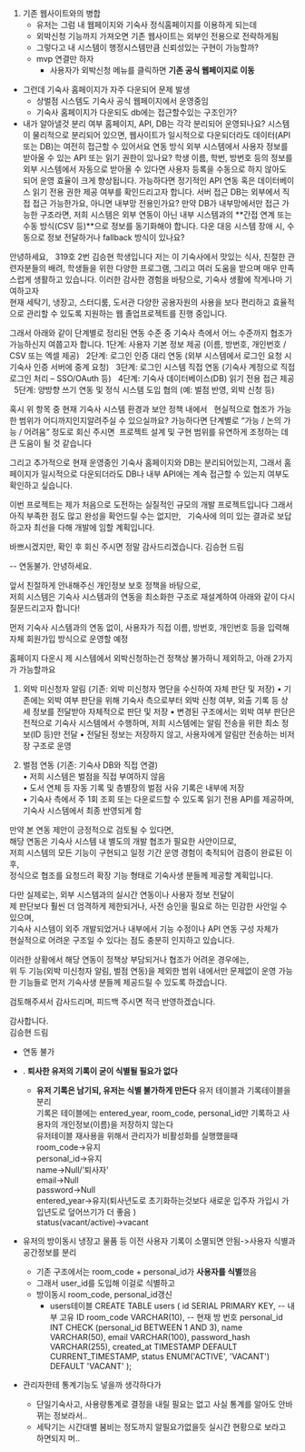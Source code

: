 1. 기존 웹사이트와의 병합
	- 유저는 그럼 내 웹페이지와 기숙사 정식홈페이지를 이용하게 되는데
	- 외박신청 기능까지 가져오면 기존 웹사이트는 외부인 전용으로 전락하게됨
	- 그렇다고 내 시스템이 행정시스템만큼 신뢰성있는 구현이 가능할까?
	- mvp 연결만 하자
		- 사용자가 외박신청 메뉴를 클릭하면 **기존 공식 웹페이지로 이동**
- 그런데 기숙사 홈페이지가 자주 다운되어 문제 발생
	- 상벌점 시스템도 기숙사 공식 웹페이지에서 운영중임
	- 기숙사 홈페이지가 다운되도 db에는 접근할수있는 구조인가?
- 내가 알아낼것
	분리 여부
		홈페이지, API, DB는 각각 분리되어 운영되나요? 시스템이 물리적으로 분리되어 있으면, 웹사이트가 일시적으로 다운되더라도 데이터(API 또는 DB)는 여전히 접근할 수 있어서요
	연동 방식
		외부 시스템에서 사용자 정보를 받아올 수 있는 API 또는 읽기 권한이 있나요? 학생 이름, 학번, 방번호 등의 정보를 외부 시스템에서 자동으로 받아올 수 있다면 사용자 등록을 수동으로 하지 않아도 되어 운영 효율이 크게 향상됩니다. 가능하다면 정기적인 API 연동 혹은 데이터베이스 읽기 전용 권한 제공 여부를 확인드리고자 합니다.
	서버 접근
		DB는 외부에서 직접 접근 가능한가요, 아니면 내부망 전용인가요?
		만약 DB가 내부망에서만 접근 가능한 구조라면, 저희 시스템은 외부 연동이 아닌 내부 시스템과의 **간접 연계 또는 수동 방식(CSV 등)**으로 정보를 동기화해야 합니다.
	다운 대응
		시스템 장애 시, 수동으로 정보 전달하거나 fallback 방식이 있나요?

안녕하세요,  
319호 2번 김승현 학생입니다
저는 이 기숙사에서 맛있는 식사, 친절한 관련자분들의 배려, 학생들을 위한 다양한 프로그램, 그리고 여러 도움을 받으며 매우 만족스럽게 생활하고 있습니다. 이러한 감사한 경험을 바탕으로, 기숙사 생활에 작게나마 기여하고자  
현재 세탁기, 냉장고, 스터디룸, 도서관 다양한 공용자원의 사용을 보다 편리하고 효율적으로 관리할 수 있도록 지원하는 웹 졸업프로젝트를 진행 중입니다.

그래서 아래와 같이 단계별로 정리된 연동 수준 중 기숙사 측에서 어느 수준까지 협조가 가능하신지 여쭙고자 합니다.
1단계: 사용자 기본 정보 제공 (이름, 방번호, 개인번호 / CSV 또는 엑셀 제공)  
2단계: 로그인 인증 대리 연동 (외부 시스템에서 로그인 요청 시 기숙사 인증 서버에 중계 요청)  
3단계: 로그인 시스템 직접 연동 (기숙사 계정으로 직접 로그인 처리 – SSO/OAuth 등)  
4단계: 기숙사 데이터베이스(DB) 읽기 전용 접근 제공  
5단계: 양방향 쓰기 연동 및 정식 시스템 도입 협의 (예: 벌점 반영, 외박 신청 등)

혹시 위 항목 중 현재 기숙사 시스템 환경과 보안 정책 내에서  
현실적으로 협조가 가능한 범위가 어디까지인지알려주실 수 있으실까요?
가능하다면 단계별로 “가능 / 논의 가능 / 어려움” 정도로 회신 주시면  프로젝트 설계 및 구현 범위를 유연하게 조정하는 데 큰 도움이 될 것 같습니다

그리고 추가적으로 현재 운영중인 기숙사 홈페이지와 DB는 분리되어있는지, 그래서 홈페이지가 일시적으로 다운되더라도 DB나 내부 API에는 계속 접근할 수 있는지 여부도 확인하고 싶습니다. 

이번 프로젝트는 제가 처음으로 도전하는 실질적인 규모의 개발 프로젝트입니다 그래서 아직 부족한 점도 많고 완성을 확언드릴 수는 없지만,  
기숙사에 의미 있는 결과로 보답하고자 최선을 다해 개발에 임할 계획입니다.

바쁘시겠지만, 확인 후 회신 주시면 정말 감사드리겠습니다.
김승현 드림

-- 연동불가.
안녕하세요.

앞서 친절하게 안내해주신 개인정보 보호 정책을 바탕으로,  
저희 시스템은 기숙사 시스템과의 연동을 최소화한 구조로 재설계하여 아래와 같이 다시 질문드리고자 합니다!

 먼저 기숙사 시스템과의 연동 없이, 사용자가 직접 이름, 방번호, 개인번호 등을 입력해 자체 회원가입 방식으로 운영할 예정

홈페이지 다운시 제 시스템에서 외박신청하는건 정책상 불가하니 제외하고, 아래 2가지가 가능할까요

1.  외박 미신청자 알림 (기존: 외박 미신청자 명단을 수신하여 자체 판단 및 저장)
• 기존에는 외박 여부 판단을 위해 기숙사 측으로부터 외박 신청 여부, 외출 기록 등 상세 정보를 전달받아 자체적으로 판단 및 저장
• 변경된 구조에서는 외박 여부 판단은 전적으로 기숙사 시스템에서 수행하며,
   저희 시스템에는 알림 전송을 위한 최소 정보(ID 등)만 전달
• 전달된 정보는 저장하지 않고, 사용자에게 알림만 전송하는 비저장 구조로 운영

2. 벌점 연동 (기존: 기숙사 DB와 직접 연결)  
• 저희 시스템은 벌점을 직접 부여하지 않음  
• 도서 연체 등 자동 기록 및 층별장의 벌점 사유 기록은 내부에 저장  
•  기숙사 측에서 주 1회 조회 또는 다운로드할 수 있도록 읽기 전용 API를 제공하며, 기숙사 시스템에서 최종 반영되게 함

만약 본 연동 제안이 긍정적으로 검토될 수 있다면,  
해당 연동은 기숙사 시스템 내 별도의 개발 협조가 필요한 사안이므로,  
저희 시스템의 모든 기능이 구현되고 일정 기간 운영 경험이 축적되어 검증이 완료된 이후,  
정식으로 협조를 요청드려 확장 기능 형태로 기숙사생 분들께 제공할 계획입니다.

다만 실제로는, 외부 시스템과의 실시간 연동이나 사용자 정보 전달이  
제 판단보다 훨씬 더 엄격하게 제한되거나, 사전 승인을 필요로 하는 민감한 사안일 수 있으며,  
기숙사 시스템이 외주 개발되었거나 내부에서 기능 수정이나 API 연동 구성 자체가  
현실적으로 어려운 구조일 수 있다는 점도 충분히 인지하고 있습니다.

이러한 상황에서 해당 연동이 정책상 부담되거나 협조가 어려운 경우에는,  
위 두 기능(외박 미신청자 알림, 벌점 연동)을 제외한 범위 내에서만
문제없이 운영 가능한 기능들로 먼저 기숙사생 분들께 제공드릴 수 있도록 하겠습니다.

검토해주셔서 감사드리며, 피드백 주시면 적극 반영하겠습니다.

감사합니다.  
김승현 드림

- 연동 불가


- . **퇴사한 유저의 기록이 굳이 식별될 필요가 없다**
	-  **유저 기록은 남기되, 유저는 식별 불가하게 만든다**
		유저 테이블과 기록테이블을 분리  
		기록은 테이블에는 entered_year, room_code, personal_id만 기록하고 사용자의 개인정보(이름)을 저장하지 않는다  
		유저테이블 재사용을 위해서 관리자가 비활성화를 실행했을때  
		room_code→유지  
		personal_id→유지  
		name→Null/’퇴사자'  
		email→Null  
		password→Null  
		entered_year→유지(퇴사년도로 초기화하는것보다 새로운 입주자 가입시 가입년도로 덮어쓰기가 더 좋음 )  
		status(vacant/active)→vacant
- 유저의 방이동시 냉장고 물품 등 이전 사용자 기록이 소멸되면 안됨->사용자 식별과 공간정보를 분리
	- 기존 구조에서는 room_code + personal_id가 **사용자를 식별**했음
	- 그래서 user_id를 도입해 이걸로 식별하고
	- 방이동시 room_code, personal_id갱신
		- users테이블
			CREATE TABLE users (
			  id SERIAL PRIMARY KEY,                      -- 내부 고유 ID
			  room_code VARCHAR(10),                     -- 현재 방 번호
			  personal_id INT CHECK (personal_id BETWEEN 1 AND 3),
			  name VARCHAR(50),
			  email VARCHAR(100),
			  password_hash VARCHAR(255),
			  created_at TIMESTAMP DEFAULT CURRENT_TIMESTAMP,
			  status ENUM('ACTIVE', 'VACANT') DEFAULT 'VACANT'
			);
- 관리자한테 통계기능도 넣을까 생각하다가
	- 단일기숙사고, 사용량통계로 결정을 내릴 필요는 없고 사실 통계를 알아도 안바뀌는 정보라서..
	- 세탁기는 시간대별 붐비는 정도까지 알필요가없을듯 실시간 현황으로 보라고 하면되지 머..
